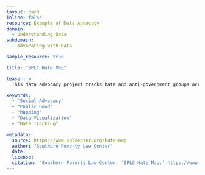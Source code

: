 ```yaml
---
layout: card
inline: false
resource: Example of Data Advocacy
domain:
  - Understanding Data
subdomain:
  - Advocating with Data

sample_resource: true

title: "SPLC Hate Map"

teaser: >
  This data advocacy project tracks hate and anti-government groups across the United States. 

keywords:
  - "Social Advocacy"
  - "Public Good"
  - "Mapping"
  - "Data Visualization"
  - “Hate Tracking”

metadata:
  source: https://www.splcenter.org/hate-map
  author: "Southern Poverty Law Center"
  date: 
  license: 
  citation: "Southern Poverty Law Center. 'SPLC Hate Map.' https://www.splcenter.org/hate-map. Accessed on 20 June 2023.”
---
```

